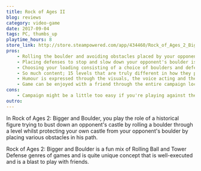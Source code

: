 ```yaml
---
title: Rock of Ages II
blog: reviews
category: video-game
date: 2017-09-04
tags: PC, thumbs_up
playtime_hours: 8
store_link: http://store.steampowered.com/app/434460/Rock_of_Ages_2_Bigger__Boulder/
pros:
    - Rolling the boulder and avoiding obstacles placed by your opponent feels good and is easy to learn but hard to master.
    - Placing defenses to stop and slow down your opponent's boulder is fun and requires a good amount strategy and tactics.
    - Choosing your loading consisting of a choice of boulders and defenses at the start of a match allows you to focus on certain strategies depending on the level and on countering your opponent's choices.
    - So much content; 15 levels that are truly different in how they play and look, 16 different boulders (most of which have unique characteristics and/or abilities) and 19 different defenses.
    - Humour is expressed through the visuals, the voice acting and the gameplay and it's quite funny.
    - Game can be enjoyed with a friend through the entire campaign locally and has various different modes of play locally and online.
cons:
    - Campaign might be a little too easy if you're playing against the AI and you're really good at life/games. I recommend playing against friends in 1v1 (local or online) or 2v2 (online) matches.
outro:
---
```

In Rock of Ages 2: Bigger and Boulder, you play the role of a historical figure trying to bust down an opponent's castle by rolling a boulder through a level whilst protecting your own castle from your opponent's boulder by placing various obstacles in his path.

Rock of Ages 2: Bigger and Boulder is a fun mix of Rolling Ball and Tower Defense genres of games and is quite unique concept that is well-executed and is a blast to play with friends.
